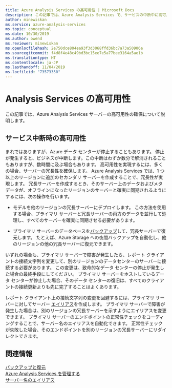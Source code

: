 ```yaml
---
title: Azure Analysis Services の高可用性 | Microsoft Docs
description: この記事では、Azure Analysis Services で、サービスの中断中に高可用性を実現する方法について説明します。
author: minewiskan
ms.service: azure-analysis-services
ms.topic: conceptual
ms.date: 10/30/2019
ms.author: owend
ms.reviewer: minewiskan
ms.openlocfilehash: 2e750dce804ea93f3d3068ffd36bc7a73a50906a
ms.sourcegitcommit: f4d8f4e48c49bd3bc15ee7e5a77bee3164a5ae1b
ms.translationtype: HT
ms.contentlocale: ja-JP
ms.lasthandoff: 11/04/2019
ms.locfileid: "73573350"
---
```

# <a name="analysis-services-high-availability"></a>Analysis Services の高可用性

この記事では、Azure Analysis Services サーバーの高可用性の確保について説明します。 

## <a name="assuring-high-availability-during-a-service-disruption"></a>サービス中断時の高可用性

まれではありますが、Azure データ センターが停止することもあります。 停止が発生すると、ビジネスが中断します。この中断はわずか数分で解消されることもありますが、数時間に及ぶ場合もあります。 高可用性を実現するには、多くの場合、サーバーの冗長性を確保します。 Azure Analysis Services では、1 つ以上のリージョンに追加のセカンダリ サーバーを作成することで、冗長性が実現します。 冗長サーバーを作成するとき、そのサーバー上のデータおよびメタデータが、オフラインになったリージョンのサーバーと確実に同期されるようにするには、次の操作を行います。

* モデルを他のリージョンの冗長サーバーにデプロイします。 この方法を使用する場合、プライマリ サーバーと冗長サーバーの両方のデータを並行して処理し、すべてのサーバーを確実に同期させる必要があります。

* プライマリ サーバーのデータベースを[バックアップ](analysis-services-backup.md)して、冗長サーバーで復元します。 たとえば、Azure Storage への夜間バックアップを自動化し、他のリージョンの他の冗長サーバーに復元できます。 

いずれの場合も、プライマリ サーバーで障害が発生したら、レポート クライアントの接続文字列を変更して、別のリージョンのデータセンターのサーバーに接続する必要があります。 この変更は、致命的なデータ センターの停止が発生した場合の最終手段にしてください。 プライマリ サーバーをホストしているデータ センターが停止した場合、そのデータ センターの復旧は、すべてのクライアントの接続更新よりも先に完了することはよくあります。 

レポート クライアント上の接続文字列の変更を回避するには、プライマリ サーバーに対してサーバー [エイリアス](analysis-services-server-alias.md)を作成します。 プライマリ サーバーで障害が発生した場合は、別のリージョンの冗長サーバーを示すようにエイリアスを変更できます。 プライマリ サーバーのエンドポイントの正常性チェックをコーディングすることで、サーバー名のエイリアスを自動化できます。 正常性チェックが失敗した場合、そのエンドポイントを別のリージョンの冗長サーバーにリダイレクトできます。 

## <a name="related-information"></a>関連情報

[バックアップと復元](analysis-services-backup.md)   
[Azure Analysis Services を管理する](analysis-services-manage.md)   
[サーバー名のエイリアス](analysis-services-server-alias.md) 

